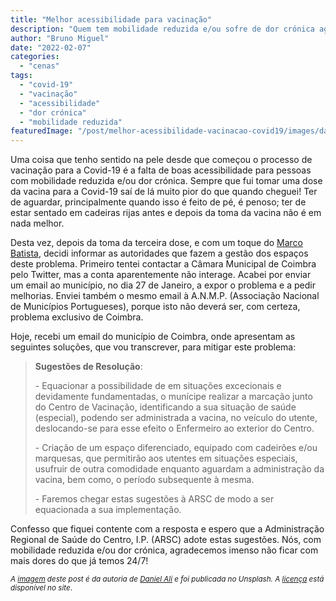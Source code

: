 ```yaml
---
title: "Melhor acessibilidade para vacinação"
description: "Quem tem mobilidade reduzida e/ou sofre de dor crónica agradece"
author: "Bruno Miguel"
date: "2022-02-07"
categories: 
  - "cenas"
tags: 
  - "covid-19"
  - "vacinação"
  - "acessibilidade"
  - "dor crónica"
  - "mobilidade reduzida"
featuredImage: "/post/melhor-acessibilidade-vacinacao-covid19/images/daniel-ali-ju1yFZkrxVg-unsplash.jpg"
---
```


Uma coisa que tenho sentido na pele desde que começou o processo de vacinação para a Covid-19 é a falta de boas acessibilidade para pessoas com mobilidade reduzida e/ou dor crónica. Sempre que fui tomar uma dose da vacina para a Covid-19 saí de lá muito pior do que quando cheguei! Ter de aguardar, principalmente quando isso é feito de pé, é penoso; ter de estar sentado em cadeiras rijas antes e depois da toma da vacina não é em nada melhor.

Desta vez, depois da toma da terceira dose, e com um toque do [Marco Batista](twitter.com/marc0Baptista/), decidi informar as autoridades que fazem a gestão dos espaços deste problema. Primeiro tentei contactar a Câmara Municipal de Coimbra pelo Twitter, mas a conta aparentemente não interage. Acabei por enviar um email ao município, no dia 27 de Janeiro, a expor o problema e a pedir melhorias. Enviei também o mesmo email à A.N.M.P. (Associação Nacional de Municípios Portugueses), porque isto não deverá ser, com certeza, problema exclusivo de Coimbra.

Hoje, recebi um email do município de Coimbra, onde apresentam as seguintes soluções, que vou transcrever, para mitigar este problema:

>  **Sugestões de Resolução**:
> 
>  \- Equacionar a possibilidade de em situações excecionais e devidamente  fundamentadas, o munícipe realizar a marcação junto do Centro de  Vacinação, identificando a sua situação de saúde (especial), podendo ser administrada a vacina, no veículo do utente, deslocando-se para esse  efeito o Enfermeiro ao exterior do Centro.
> 
>  \- Criação de um espaço diferenciado, equipado com cadeirões e/ou  marquesas, que permitirão aos utentes em situações especiais, usufruir  de outra comodidade enquanto aguardam a administração da vacina, bem  como, o período subsequente à mesma.
> 
>  \- Faremos chegar estas sugestões à ARSC de modo a ser equacionada a sua implementação.

Confesso que fiquei contente com a resposta e espero que a Administração Regional de Saúde do Centro, I.P. (ARSC) adote estas sugestões. Nós, com mobilidade reduzida e/ou dor crónica, agradecemos imenso não ficar com mais dores do que já temos 24/7!

<small>_A [imagem](https://unsplash.com/photos/ju1yFZkrxVg) deste post é da autoria de [Daniel Ali](https://unsplash.com/@untodesign_) e foi publicada no Unsplash. A [licença](https://unsplash.com/license) está disponível no site_.</small>

